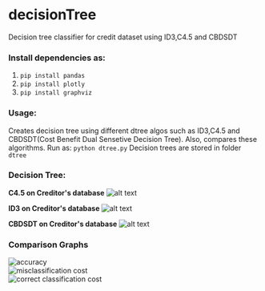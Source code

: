 # decisionTree
Decision tree classifier for credit dataset using ID3,C4.5 and CBDSDT

### Install dependencies as:
  1. `pip install pandas`
  2. `pip install plotly`
  3. `pip install graphviz`

### Usage:
Creates decision tree using different dtree algos such as ID3,C4.5 and CBDSDT(Cost Benefit Dual Sensetive Decision Tree). Also, compares these algorithms. Run as:
`python dtree.py`
Decision trees are stored in folder `dtree`

### Decision Tree:

**C4.5 on Creditor's database**
![alt text](https://github.com/monicagangwar/decisionTree/blob/master/dtree/C4.5-0.1.png) 

**ID3 on Creditor's database**
![alt text](https://github.com/monicagangwar/decisionTree/blob/master/dtree/ID3-0.1.png)

**CBDSDT on Creditor's database**
![alt text](https://github.com/monicagangwar/decisionTree/blob/master/dtree/CBDSDT-0.1.png)


### Comparison Graphs
![accuracy](https://cloud.githubusercontent.com/assets/8946358/25762646/38aea592-31fd-11e7-8ca8-b616debf9632.png)  
![misclassification cost](https://cloud.githubusercontent.com/assets/8946358/25762844/ffb33e78-31fd-11e7-98f2-c38ff41a7784.png)  
![correct classification cost](https://cloud.githubusercontent.com/assets/8946358/25762845/0257a36c-31fe-11e7-8480-bac18b2cff86.png)  
